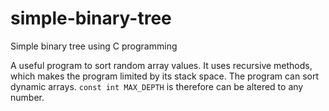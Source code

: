 # simple-binary-tree
Simple binary tree using C programming

A useful program to sort random array values. It uses recursive methods, which makes the program limited by its stack space.
The program can sort dynamic arrays. <code>const int MAX_DEPTH</code> is therefore can be altered to any number.
